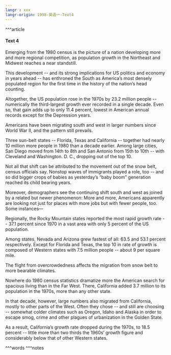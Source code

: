 ```yaml
---
langr : xxx
langr-origin: 1998-英语一-Text4
---
```


^^^article

#### Text 4

Emerging from the 1980 census is the picture of a nation developing more and more regional competition, as population growth in the Northeast and Midwest reaches a near standstill.

This development -- and its strong implications for US politics and economy in years ahead -- has enthroned the South as America’s most densely populated region for the first time in the history of the nation’s head counting.

Altogether, the US population rose in the 1970s by 23.2 million people -- numerically the third-largest growth ever recorded in a single decade. Even so, that gain adds up to only 11.4 percent, lowest in American annual records except for the Depression years.

Americans have been migrating south and west in larger numbers since World War II, and the pattern still prevails.

Three sun-belt states -- Florida, Texas and California -- together had nearly 10 million more people in 1980 than a decade earlier. Among large cities, San Diego moved from 14th to 8th and San Antonio from 15th to 10th -- with Cleveland and Washington. D. C., dropping out of the top 10.

Not all that shift can be attributed to the movement out of the snow belt, census officials say. Nonstop waves of immigrants played a role, too -- and so did bigger crops of babies as yesterday’s “baby boom” generation reached its child bearing years.

Moreover, demographers see the continuing shift south and west as joined by a related but newer phenomenon: More and more, Americans apparently are looking not just for places with more jobs but with fewer people, too. Some instances—

Regionally, the Rocky Mountain states reported the most rapid growth rate -- 37.1 percent since 1970 in a vast area with only 5 percent of the US population.

Among states, Nevada and Arizona grew fastest of all: 63.5 and 53.1 percent respectively. Except for Florida and Texas, the top 10 in rate of growth is composed of Western states with 7.5 million people -- about 9 per square mile.

The flight from overcrowdedness affects the migration from snow belt to more bearable climates.

Nowhere do 1980 census statistics dramatize more the American search for spacious living than in the Far West. There, California added 3.7 million to its population in the 1970s, more than any other state.

In that decade, however, large numbers also migrated from California, mostly to other parts of the West. Often they chose -- and still are choosing -- somewhat colder climates such as Oregon, Idaho and Alaska in order to escape smog, crime and other plagues of urbanization in the Golden State.

As a result, California’s growth rate dropped during the 1970s, to 18.5 percent -- little more than two thirds the 1960s’ growth figure and considerably below that of other Western states.




^^^words
^^^notes